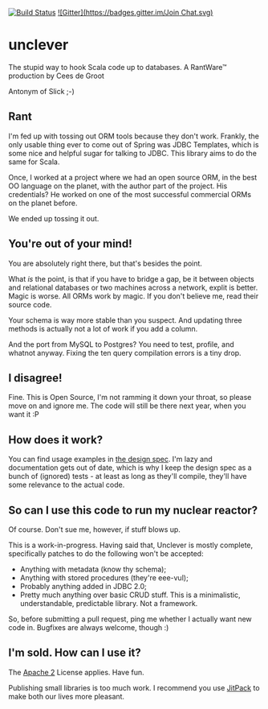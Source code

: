 [![Build Status](https://travis-ci.org/cdegroot/unclever.svg)](https://travis-ci.org/cdegroot/unclever)
 [![Gitter](https://badges.gitter.im/Join Chat.svg)](https://gitter.im/cdegroot/unclever)


# unclever
The stupid way to hook Scala code up to databases. A RantWare™ production by Cees de Groot

Antonym of Slick ;-)

## Rant
I'm fed up with tossing out ORM tools because they don't work. Frankly, the only usable thing ever to come out of Spring was JDBC Templates, which is some nice and helpful sugar for talking to JDBC. This library aims to do the same for Scala.

Once, I worked at a project where we had an open source ORM, in the best OO language on the planet, with the author part of the project. His credentials? He worked on one of the most successful commercial ORMs on the planet before.

We ended up tossing it out. 

## You're out of your mind!
You are absolutely right there, but that's besides the point. 

What *is* the point, is that if you have to bridge a gap, be it between objects and relational databases or two machines across a network, explit is better. Magic is worse. All ORMs work by magic. If you don't believe me, read their source code.

Your schema is way more stable than you suspect. And updating three methods is actually not a lot of work if you add a column. 

And the port from MySQL to Postgres? You need to test, profile, and whatnot anyway. Fixing the ten query compilation errors is a tiny drop. 

## I disagree!
Fine. This is Open Source, I'm not ramming it down your throat, so please move on and ignore me. The code will still be there next year, when you want it :P

## How does it work? 
You can find usage examples in [the design spec](https://github.com/cdegroot/unclever/blob/master/src/test/scala/com/evrl/unclever/BasicUsage.scala). I'm lazy and documentation gets out of date, which is why I keep the design spec as a bunch of (ignored) tests - at least as long as they'll compile, they'll have some relevance to the actual code.


## So can I use this code to run my nuclear reactor?
Of course. Don't sue me, however, if stuff blows up. 

This is a work-in-progress. Having said that, Unclever is mostly complete, specifically patches to do the following won't be accepted:

- Anything with metadata (know thy schema);
- Anything with stored procedures (they're eee-vul);
- Probably anything added in JDBC 2.0;
- Pretty much anything over basic CRUD stuff. This is a minimalistic, understandable, predictable library. Not a framework.

So, before submitting a pull request, ping me whether I actually want new code in. Bugfixes are always welcome, though :)

## I'm sold. How can I use it?

The [Apache 2](http://www.apache.org/licenses/LICENSE-2.0) License applies. Have fun.

Publishing small libraries is too much work. I recommend you use [JitPack](https://jitpack.io/#cdegroot/unclever) to make both our lives more pleasant.
